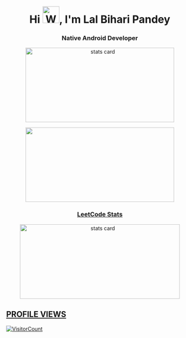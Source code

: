 <h1 align="center">Hi <img src="https://raw.githubusercontent.com/nixin72/nixin72/master/wave.gif" 
         alt="Waving hand animated gif"
         height="45"
         width="45" />, I'm Lal Bihari Pandey</h1>
<h3 align="center">Native Android Developer</h3>

<p align="center">
<a href="https://github.com/xpandeyed">
<img align="center" alt= "stats card" height="200px" width="400" src="https://github-readme-stats-eight-theta.vercel.app/api?username=xpandeyed&show_icons=true&theme=algolia&include_all_commits=true&count_private=true">
</p>
<p align="center">
<img height="200px" width="400" src="https://github-readme-stats-eight-theta.vercel.app/api/top-langs/?username=xpandeyed&layout=compact&langs_count=8&theme=algolia" />
</p>
<h3 align="center">LeetCode Stats</h3>
<p align="center">
<a href="https://leetcode.com/xpandeyed/">
<img height="200px" width="430" align="center" alt= "stats card" src="https://apu5rh8gxk.execute-api.us-east-1.amazonaws.com/default/leetcode-stats?username=xpandeyed&theme=dark">
</p>



## PROFILE VIEWS 
![VisitorCount](https://profile-counter.glitch.me/xpandeyed/count.svg)
